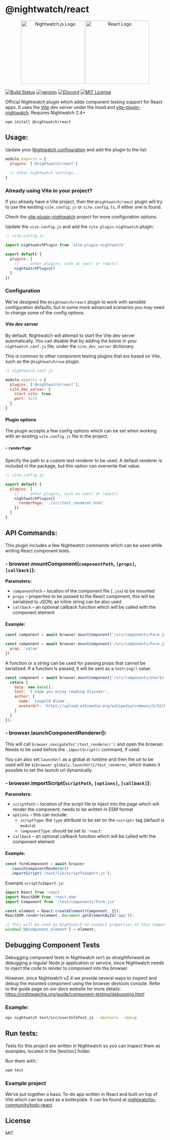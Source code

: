 # @nightwatch/react
<p align=center>
  <img alt="Nightwatch.js Logo" src="https://raw.githubusercontent.com/nightwatchjs/nightwatch-plugin-react/main/.github/assets/nightwatch-logo.png" width=200 />
  <img alt="React Logo" src="https://raw.githubusercontent.com/nightwatchjs/nightwatch-plugin-react/main/.github/assets/react-logo.png" width=200 />
</p>

[![Build Status][build-badge]][build]
[![version][version-badge]][package]
[![Discord][discord-badge]][discord]
[![MIT License][license-badge]][license]

Official Nightwatch plugin which adds component testing support for React apps. It uses the [Vite](https://vitejs.dev/) dev server under the hood and [vite-plugin-nightwatch](https://github.com/nightwatchjs/vite-plugin-nightwatch). Requires Nightwatch 2.4+

```
npm install @nightwatch/react
```

## Usage:

Update your [Nightwatch configuration](https://nightwatchjs.org/guide/configuration/overview.html) and add the plugin to the list:

```js
module.exports = {
  plugins: ['@nightwatch/react']
  
  // other nightwatch settings...
}
```

### Already using Vite in your project?

If you already have a Vite project, then the `@nightwatch/react` plugin will try to use the existing `vite.config.js` or `vite.config.ts`, if either one is found. 

Check the [vite-plugin-nightwatch](https://github.com/nightwatchjs/vite-plugin-nightwatch) project for more configuration options.

Update the `vite.config.js` and add the `vite-plugin-nightwatch` plugin:

```js
// vite.config.js

import nightwatchPlugin from 'vite-plugin-nightwatch'

export default {
  plugins: [
    // ... other plugins, such as vue() or react()
    nightwatchPlugin()
  ]
})
```

### Configuration
We’ve designed the `@nightwatch/react` plugin to work with sensible configuration defaults, but in some more advanced scenarios you may need to change some of the config options.

#### Vite dev server
By default, Nightwatch will attempt to start the Vite dev server automatically. You can disable that by adding the below in your `nightwatch.conf.js` file, under the `vite_dev_server` dictionary.

This is common to other component testing plugins that are based on Vite, such as the `@nightwatch/vue` plugin.

```js
// nightwatch.conf.js

module.exports = {
  plugins: ['@nightwatch/react'],
  vite_dev_server: {
    start_vite: true,
    port: 5173
  }
}
```

#### Plugin options
The plugin accepts a few config options which can be set when working with an existing `vite.config.js` file in the project.

##### - `renderPage`
Specify the path to a custom test renderer to be used. A default renderer is included in the package, but this option can overwrite that value.

```js
// vite.config.js

export default {
  plugins: [
    // ... other plugins, such as vue() or react()
    nightwatchPlugin({
      renderPage: './src/test_renderer.html'
    })
  ]
}
```

## API Commands:
This plugin includes a few Nightwatch commands which can be used while writing React component tests.

### - browser.mountComponent(`componentPath`, `[props]`, `[callback]`):
**Parameters:**
- `componentPath` – location of the component file (`.jsx`) to be mounted
- `props` – properties to be passed to the React component, this will be serialized to JSON; an inline string can be also used
- `callback` – an optional callback function which will be called with the component element

#### Example:
```js
const component = await browser.mountComponent('/src/components/Form.jsx')
```

```js
const component = await browser.mountComponent('/src/components/Form.jsx', {
  prop: 'value'
})
```

A function or a string can be used for passing props that cannot be serialized. If a function is passed, it will be sent as a `toString()` value.
```js
const component = await browser.mountComponent('/src/components/UserInfo.jsx', function () {
  return {
    date: new Date(),
    text: 'I hope you enjoy reading Ulysses!',
    author: {
      name: 'Leopold Bloom',
      avatarUrl: 'https://upload.wikimedia.org/wikipedia/commons/5/52/Poldy.png'
    }
  }
});
```

### - browser.launchComponentRenderer():
This will call `browser.navigateTo('/test_renderer/')` and open the browser. Needs to be used before the `.importScript()` command, if used.

You can also set `launchUrl` as a global at runtime and then the url to be used will be `${browser.globals.launchUrl}/test_renderer`, which makes it possible to set the launch url dynamically.

### - browser.importScript(`scriptPath`, `[options]`, `[callback]`):
**Parameters:**
- `scriptPath` – location of the script file to inject into the page which will render the component; needs to be written in ESM format
- `options` – this can include:
  - `scriptType`: the `type` attribute to be set on the `<script>` tag (default is `module`)
  - `componentType`: should be set to `'react'`
- `callback` – an optional callback function which will be called with the component element

#### Example:
```js
const formComponent = await browser
  .launchComponentRenderer()
  .importScript('/test/lib/scriptToImport.js');
```

Example `scriptToImport.js`:
```js
import React from 'react'
import ReactDOM from 'react-dom'
import Component from '/test/components/Form.jsx'

const element = React.createElement(Component, {});
ReactDOM.render(element, document.getElementById('app'));

// This will be used by Nightwatch to inspect properties of this component
window['@@component_element'] = element;
```

## Debugging Component Tests
Debugging component tests in Nightwatch isn't as straightforward as debugging a regular Node.js application or service, since Nightwatch needs to inject the code to render to component into the browser.

However, since Nightwatch v2.4 we provide several ways to inspect and debug the mounted component using the browser devtools console. Refer to the guide page on our docs website for more details:
https://nightwatchjs.org/guide/component-testing/debugging.html

### Example:
```sh
npx nightwatch test/src/userInfoTest.js --devtools --debug
```

## Run tests:

Tests for this project are written in Nightwatch so you can inspect them as examples, located in the [test/src] folder.

Run them with::
```sh
npm test 
```

### Example project
We've put together a basic To-do app written in React and built on top of Vite which can be used as a boilerplate. It can be found at [nightwatchjs-community/todo-react](https://github.com/nightwatchjs-community/todo-react).


## License
MIT

[build-badge]: https://github.com/nightwatchjs/nightwatch-plugin-react/actions/workflows/node.js.yml/badge.svg?branch=main
[build]: https://github.com/nightwatchjs/nightwatch-plugin-react/actions/workflows/node.js.yml
[version-badge]: https://img.shields.io/npm/v/@nightwatch/react.svg?style=flat-square
[package]: https://www.npmjs.com/package/@nightwatch/react
[license-badge]: https://img.shields.io/npm/l/@nightwatch/react.svg?style=flat-square
[license]: https://github.com/nightwatchjs/nightwatch-plugin-react/blob/main/LICENSE
[discord-badge]: https://img.shields.io/discord/618399631038218240.svg?color=7389D8&labelColor=6A7EC2&logo=discord&logoColor=ffffff&style=flat-square
[discord]: https://discord.gg/SN8Da2X
